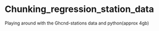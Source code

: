 # Chunking_regression_station_data
Playing around with the Ghcnd-stations data and python(approx 4gb)
